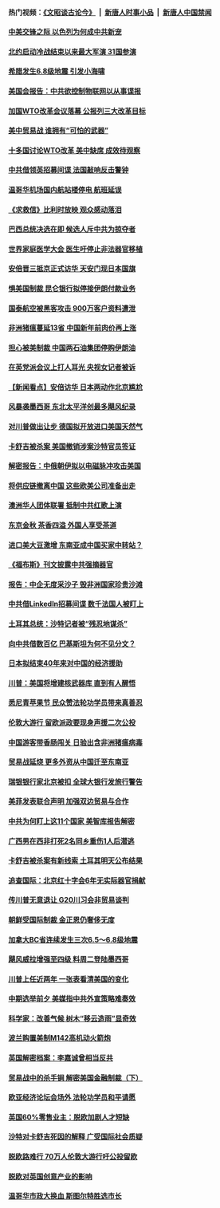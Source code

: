#### 热门视频：[《文昭谈古论今》](https://github.com/gfw-breaker/wenzhao/blob/master/README.md?t=10261533) &nbsp;|&nbsp; [新唐人时事小品](https://github.com/gfw-breaker/ntdtv-comedy/blob/master/README.md?t=10261533) &nbsp;|&nbsp; [新唐人中国禁闻](https://github.com/gfw-breaker/ntdtv-news/blob/master/README.md?t=10261533)

#### [中美交锋之际 以色列为何成中共新宠](../pages/nsc418/n10810861.md?t=10261533) 

#### [北约启动冷战结束以来最大军演 31国参演](../pages/nsc418/n10810640.md?t=10261533) 

#### [希腊发生6.8级地震 引发小海啸](../pages/nsc418/n10810332.md?t=10261533) 

#### [美国会报告：中共欲控制物联网以从事谍报](../pages/nsc418/n10810221.md?t=10261533) 

#### [加国WTO改革会议落幕 公报列三大改革目标](../pages/nsc418/n10809570.md?t=10261533) 

#### [美中贸易战 谁拥有“可怕的武器”](../pages/nsc418/n10807180.md?t=10261533) 

#### [十多国讨论WTO改革 美中缺席 成效待观察](../pages/nsc418/n10808939.md?t=10261533) 

#### [中共借领英招募间谍 法国敲响反击警钟](../pages/nsc418/n10808700.md?t=10261533) 

#### [温哥华机场国内航站楼停电 航班延误](../pages/nsc418/n10808722.md?t=10261533) 

#### [《求救信》比利时放映 观众感动落泪](../pages/nsc418/n10808484.md?t=10261533) 

#### [巴西总统决选在即 候选人斥中共为掠夺者](../pages/nsc418/n10808456.md?t=10261533) 

#### [世界家庭医学大会 医生吁停止非法器官移植](../pages/nsc418/n10807836.md?t=10261533) 

#### [安倍晋三抵京正式访华 天安门现日本国旗](../pages/nsc418/n10808113.md?t=10261533) 

#### [惧美国制裁 昆仑银行拟停接伊朗付款业务](../pages/nsc418/n10807640.md?t=10261533) 

#### [国泰航空被黑客攻击 900万客户资料遭泄](../pages/nsc418/n10807680.md?t=10261533) 

#### [非洲猪瘟蔓延13省 中国新年前肉价再上涨](../pages/nsc418/n10806960.md?t=10261533) 

#### [担心被美制裁 中国两石油集团停购伊朗油](../pages/nsc418/n10806678.md?t=10261533) 

#### [在英党派会议上打人耳光 央视女记者被诉](../pages/nsc418/n10806421.md?t=10261533) 

#### [【新闻看点】安倍访华 日本两动作北京尴尬](../pages/nsc418/n10806319.md?t=10261533) 

#### [风暴袭墨西哥 东北太平洋创最多飓风纪录](../pages/nsc418/n10806296.md?t=10261533) 

#### [对川普做出让步 德国拟开放进口美国天然气](../pages/nsc418/n10804765.md?t=10261533) 

#### [卡舒吉被杀案 美国撤销涉案沙特官员签证](../pages/nsc418/n10805258.md?t=10261533) 

#### [解密报告：中俄朝伊拟以电磁脉冲攻击美国](../pages/nsc418/n10805286.md?t=10261533) 

#### [将供应链撤离中国 这些欧美公司准备出走](../pages/nsc418/n10804489.md?t=10261533) 

#### [澳洲华人团体联署 抵制中共红歌上演](../pages/nsc418/n10804469.md?t=10261533) 

#### [东京金秋 茶香四溢 外国人享受茶道](../pages/nsc418/n10804920.md?t=10261533) 

#### [进口美大豆激增 东南亚成中国买家中转站？](../pages/nsc418/n10803998.md?t=10261533) 

#### [《福布斯》刊文披露中共强摘器官](../pages/nsc418/n10803909.md?t=10261533) 

#### [报告：中企无度采沙子 毁非洲国家珍贵沙滩](../pages/nsc418/n10803626.md?t=10261533) 

#### [中共借LinkedIn招募间谍 数千法国人被盯上](../pages/nsc418/n10803552.md?t=10261533) 

#### [土耳其总统：沙特记者被“残忍地谋杀”](../pages/nsc418/n10803335.md?t=10261533) 

#### [向中共借数百亿 巴基斯坦为何不见分文？](../pages/nsc418/n10801340.md?t=10261533) 

#### [日本拟结束40年来对中国的经济援助](../pages/nsc418/n10801859.md?t=10261533) 

#### [川普：美国将增建核武器库 直到有人醒悟](../pages/nsc418/n10802782.md?t=10261533) 

#### [悉尼青苹果节 民众赞法轮功学员带来真善忍](../pages/nsc418/n10801252.md?t=10261533) 

#### [伦敦大游行 留欧派政要现身声援二次公投](../pages/nsc418/n10801279.md?t=10261533) 

#### [中国游客带香肠闯关 日验出含非洲猪瘟病毒](../pages/nsc418/n10801616.md?t=10261533) 

#### [贸易战延烧 更多外资从中国迁至东南亚](../pages/nsc418/n10801496.md?t=10261533) 

#### [瑞银银行家北京被扣 全球大银行发旅行警告](../pages/nsc418/n10801243.md?t=10261533) 

#### [美菲发表联合声明 加强双边贸易与合作](../pages/nsc418/n10801123.md?t=10261533) 

#### [中共为何盯上这11个国家 美智库报告解密](../pages/nsc418/n10799359.md?t=10261533) 

#### [广西男在西非打死2名同乡重伤1人后潜逃](../pages/nsc418/n10800978.md?t=10261533) 

#### [卡舒吉被杀案有新线索 土耳其明天公布结果](../pages/nsc418/n10800918.md?t=10261533) 

#### [追查国际：北京红十字会6年无实际器官捐献](../pages/nsc418/n10800509.md?t=10261533) 

#### [传川普无意退让 G20川习会非贸易谈判](../pages/nsc418/n10800327.md?t=10261533) 

#### [朝鲜受国际制裁 金正恩仍奢侈无度](../pages/nsc418/n10800155.md?t=10261533) 

#### [加拿大BC省连续发生三次6.5～6.8级地震](../pages/nsc418/n10800398.md?t=10261533) 

#### [飓风威拉增强至四级 料周二登陆墨西哥](../pages/nsc418/n10800177.md?t=10261533) 

#### [川普上任近两年 一张表看清美国的变化](../pages/nsc418/n10799861.md?t=10261533) 

#### [中期选举前夕  美媒指中共外宣策略难奏效](../pages/nsc418/n10799404.md?t=10261533) 

#### [科学家：改善气候 树木“移云造雨”显奇效](../pages/nsc418/n10798122.md?t=10261533) 

#### [波兰购置美制M142高机动火箭炮](../pages/nsc418/n10799142.md?t=10261533) 

#### [英国解密档案：李嘉诚曾相当反共](../pages/nsc418/n10799173.md?t=10261533) 

#### [贸易战中的杀手锏 解密美国金融制裁（下）](../pages/nsc418/n10796264.md?t=10261533) 

#### [欧亚经济论坛会场外 法轮功学员和平请愿](../pages/nsc418/n10799034.md?t=10261533) 

#### [英国60%零售业主：脱欧加剧人才短缺](../pages/nsc418/n10798814.md?t=10261533) 

#### [沙特对卡舒吉死因的解释 广受国际社会质疑](../pages/nsc418/n10798983.md?t=10261533) 

#### [脱欧路难行 70万人伦敦大游行吁公投留欧](../pages/nsc418/n10797854.md?t=10261533) 

#### [脱欧对英国创意产业的影响](../pages/nsc418/n10798806.md?t=10261533) 

#### [温哥华市政大换血 斯图尔特胜选市长](../pages/nsc418/n10798397.md?t=10261533) 

